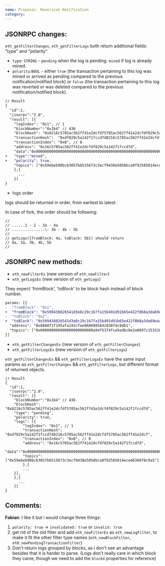 ```yaml
---
name: Proposal: Reversion Notification
category: 
---
```


## **JSONRPC** changes:

`eth_getFilterChanges`, `eth_getFilterLogs` both return additional fields: "type" and "polarity"

- `type`: `STRING` - `pending` when the log is pending. `mined` if log is already mined.
- `polarity`:`BOOL` - either `true` (the transaction pertaining to this log was mined or arrived as pending compared to the previous notification/notified block) or `false` (the transaction pertaining to this log was reverted or was deleted compared to the previous notification/notified block).

```diff
// Result
{
  "id":1,
  "jsonrpc":"2.0",
  "result": [{
    "logIndex": "0x1", // 1
    "blockNumber":"0x1b4" // 436
    "blockHash": "0x8216c5785ac562ff41e2dcfdf5785ac562ff41e2dcfdf829c5a142f1fccd7d",
    "transactionHash":  "0xdf829c5a142f1fccd7d8216c5785ac562ff41e2dcfdf5785ac562ff41e2dcf",
    "transactionIndex": "0x0", // 0
    "address": "0x16c5785ac562ff41e2dcfdf829c5a142f1fccd7d",
    "data":"0x0000000000000000000000000000000000000000000000000000000000000000",
+   "type":"mined",
+   "polarity": true,
    "topics": ["0x59ebeb90bc63057b6515673c3ecf9438e5058bca0f92585014eced636878c9a5"]
    },{
      ...
    }]
}
```

- logs order

logs should be returned in order, from earliest to latest.

In case of fork, the order should be following:

```
//
// ......1 - 2 - 3a - 4a
// ...............\- 3b - 4b - 5b
//
// getLogs({fromBlock: 4a, toBlock: 5b}) should return
// 4a, 3a, 3b, 4b, 5b
//
```



## **JSONRPC** new methods:

- `eth_newFilterEx` (new version of `eth_newFilter`)
- `eth_getLogsEx` (new version of `eth_getLogs`)

They expect 'fromBlock', 'toBlock' to be block hash instead of block number.

```diff
params: [{
-  "fromBlock": "0x1",
+  "fromBlock": "0x599438826541d3e8c29c167fa15b491d91b65e422f8b8a3da69eaa9a43c832e1",
-  "toBlock": "0x2",
+  "toBlock": "0x599438826541d3e8c29c167fa15b491d91b65e422f8b8a3da69eaa9a43c832e1",
  "address": "0x8888f1f195afa192cfee860698584c030f4c9db1",
  "topics": ["0x000000000000000000000000a94f5374fce5edbc8e2a8697c15331677e6ebf0b"]
}]
```

- `eth_getFilterChangesEx` (new version of `eth_getFilterChanges`)
- `eth_getFilterLogsEx` (new version of `eth_getFilterLogs`)

`eth_getFilterChangesEx` && `eth_getFilterLogsEx` have the same input params as `eth_getFilterChanges` && `eth_getFilterLogs`, but different format of returned objects.

```
// Result
{
  "id":1,
  "jsonrpc":"2.0",
  "result": [{
    "blockNumber":"0x1b4" // 436
    "blockHash": "0x8216c5785ac562ff41e2dcfdf5785ac562ff41e2dcfdf829c5a142f1fccd7d",
    "type": "pending",
    "polarity": true,
    "logs": [{
        "logIndex": "0x1", // 1
        "transactionHash":  "0xdf829c5a142f1fccd7d8216c5785ac562ff41e2dcfdf5785ac562ff41e2dcf",
        "transactionIndex": "0x0", // 0
        "address": "0x16c5785ac562ff41e2dcfdf829c5a142f1fccd7d",
        "data":"0x0000000000000000000000000000000000000000000000000000000000000000",
        "topics": ["0x59ebeb90bc63057b6515673c3ecf9438e5058bca0f92585014eced636878c9a5"]
        },{
        ...
    }],
    },{
      ...
    }]
}
```


## Comments:

**Fabian**: I like it but i would change three things:

1. `polarity: true` -> `invalidated: true` or `invalid: true`
2. get rid of the old filter and add `eth_newFilterEx` as `eth_newLogFilter`, to make it fit the other filter type names (`eth_newBlockFilter`, `etH_newPendingTransactionFilter`)
3. Don't return logs grouped by blocks, as i don't see an advantage besides that it is harder to parse. (Logs don't really care in which block they came, though we need to add the `blockX` properties for reference)